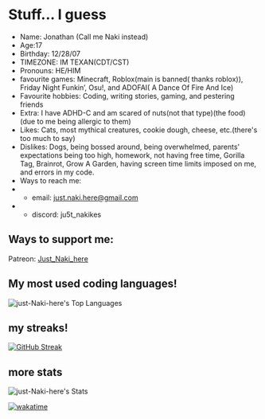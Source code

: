 # Stuff... I guess
- Name: Jonathan (Call me Naki instead)<n>
- Age:17</n>
- Birthday: 12/28/07</n>
- TIMEZONE: IM TEXAN(CDT/CST)</n>
- Pronouns: HE/HIM</n>
- favourite games: Minecraft, Roblox(main is banned( thanks roblox)), Friday Night Funkin’, Osu!, and ADOFAI( A Dance Of Fire And Ice)
- Favourite hobbies: Coding, writing stories, gaming, and pestering friends</n>
- Extra: I have ADHD-C and am scared of nuts(not that type)(the food)(due to me being allergic to them)</n>
- Likes: Cats, most mythical creatures, cookie dough, cheese, etc.(there's too much to say)</n>
- Dislikes: Dogs, being bossed around, being overwhelmed, parents' expectations being too high, homework, not having free time, Gorilla Tag, Brainrot, Grow A Garden, having screen time limits imposed on me, and errors in my code.</n>
- Ways to reach me:
- - email: just.naki.here@gmail.com
- - discord: ju5t_nakikes

## Ways to support me:
Patreon: [Just_Naki_here](https://patreon.com/Just_NAKI_here)


## My most used coding languages!
![just-Naki-here's Top Languages](https://github-readme-stats.vercel.app/api/top-langs/?username=just-Naki-here&theme=vue-dark&show_icons=true&hide_border=true&layout=compact)

## my streaks!
[![GitHub Streak](https://streak-stats.demolab.com?user=just-Naki-here&theme=tokyonight&hide_border=true&date_format=M%20j%5B%2C%20Y%5D&exclude_days=Sun%2CSat)](https://git.io/streak-stats)

## more stats

![just-Naki-here's Stats](https://github-readme-stats.vercel.app/api?username=just-Naki-here&theme=vue-dark&show_icons=true&hide_border=true&count_private=true)


[![wakatime](https://wakatime.com/badge/github/just-Naki-here/NakisRandomfnfmodcharts.svg)](https://wakatime.com/badge/github/just-Naki-here/NakisRandomfnfmodcharts)
<!--
**just-Naki-here/just-Naki-here** is a ✨ _special_ ✨ repository because its `README.md` (this file) appears on your GitHub profile.

Here are some ideas to get you started:

- 🔭 I’m currently working on ...
- 🌱 I’m currently learning ...
- 👯 I’m looking to collaborate on ...
- 🤔 I’m looking for help with ...
- 💬 Ask me about ...
- 📫 How to reach me: ...
- 😄 Pronouns: ...
- ⚡ Fun fact: ...
-->
